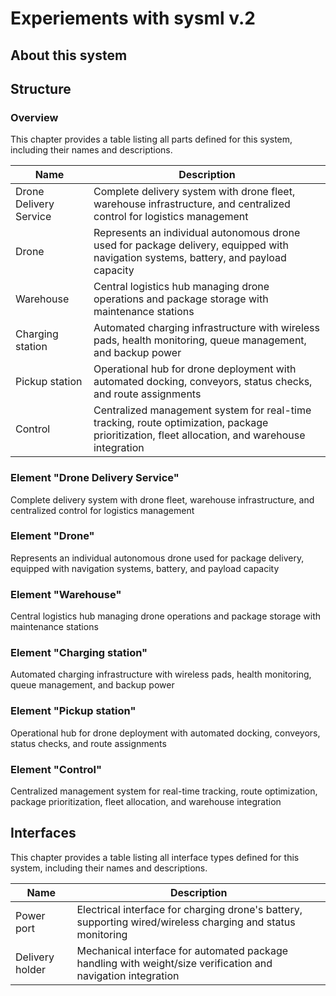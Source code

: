 # Experiements with sysml v.2

## About this system

## Structure

### Overview

This chapter provides a table listing all parts defined for this system, including their names and descriptions.

| Name | Description |
|------|-------------|
| Drone Delivery Service | Complete delivery system with drone fleet, warehouse infrastructure, and centralized control for logistics management |
| Drone | Represents an individual autonomous drone used for package delivery, equipped with navigation systems, battery, and payload capacity |
| Warehouse | Central logistics hub managing drone operations and package storage with maintenance stations |
| Charging station | Automated charging infrastructure with wireless pads, health monitoring, queue management, and backup power |
| Pickup station | Operational hub for drone deployment with automated docking, conveyors, status checks, and route assignments |
| Control | Centralized management system for real-time tracking, route optimization, package prioritization, fleet allocation, and warehouse integration |

### Element "Drone Delivery Service"
 
Complete delivery system with drone fleet, warehouse infrastructure, and centralized control for logistics management

### Element "Drone"
 
Represents an individual autonomous drone used for package delivery, equipped with navigation systems, battery, and payload capacity

### Element "Warehouse"
 
Central logistics hub managing drone operations and package storage with maintenance stations

### Element "Charging station"
 
Automated charging infrastructure with wireless pads, health monitoring, queue management, and backup power

### Element "Pickup station"
 
Operational hub for drone deployment with automated docking, conveyors, status checks, and route assignments

### Element "Control"
 
Centralized management system for real-time tracking, route optimization, package prioritization, fleet allocation, and warehouse integration



## Interfaces

This chapter provides a table listing all interface types defined for this system, including their names and descriptions.

| Name | Description |
|------|-------------|
| Power port | Electrical interface for charging drone's battery, supporting wired/wireless charging and status monitoring |
| Delivery holder | Mechanical interface for automated package handling with weight/size verification and navigation integration |

